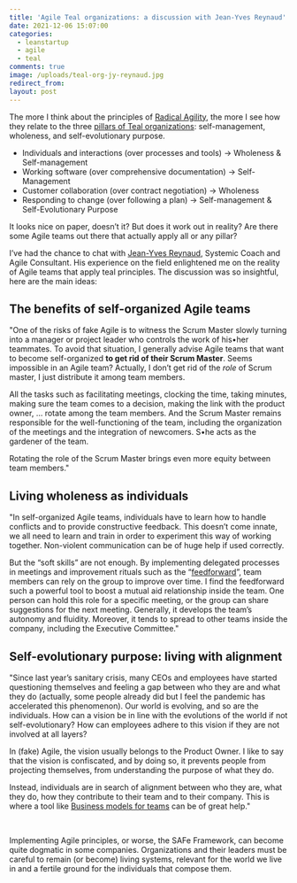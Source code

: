 ```yaml
---
title: 'Agile Teal organizations: a discussion with Jean-Yves Reynaud'
date: 2021-12-06 15:07:00
categories:
  - leanstartup
  - agile
  - teal
comments: true
image: /uploads/teal-org-jy-reynaud.jpg
redirect_from:
layout: post
---
```

The more I think about the principles of [Radical Agility](https://blog.teammood.com/radical-agility), the more I see how they relate to the three [pillars of Teal organizations](https://blog.teammood.com/liberating-leadership)\: self-management, wholeness, and self-evolutionary purpose.

* Individuals and interactions (over processes and tools) → Wholeness & Self-management
* Working software (over comprehensive documentation) → Self-Management
* Customer collaboration (over contract negotiation) → Wholeness
* Responding to change (over following a plan) → Self-management & Self-Evolutionary Purpose

It looks nice on paper, doesn’t it? But does it work out in reality? Are there some Agile teams out there that actually apply all or any pillar?

I’ve had the chance to chat with [Jean-Yves Reynaud](https://www.linkedin.com/in/jyreynaud/), Systemic Coach and Agile Consultant. His experience on the field enlightened me on the reality of Agile teams that apply teal principles. The discussion was so insightful, here are the main ideas:

## **The benefits of self-organized Agile teams**

"One of the risks of fake Agile is to witness the Scrum Master slowly turning into a manager or project leader who controls the work of his•her teammates. To avoid that situation, I generally advise Agile teams that want to become self-organized **to get rid of their Scrum Master**. Seems impossible in an Agile team? Actually, I don’t get rid of the *role* of Scrum master, I just distribute it among team members.

All the tasks such as facilitating meetings, clocking the time, taking minutes, making sure the team comes to a decision, making the link with the product owner, … rotate among the team members. And the Scrum Master remains responsible for the well-functioning of the team, including the organization of the meetings and the integration of newcomers. S•he acts as the gardener of the team.

Rotating the role of the Scrum Master brings even more equity between team members."

## **Living wholeness as individuals**

"In self-organized Agile teams, individuals have to learn how to handle conflicts and to provide constructive feedback. This doesn’t come innate, we all need to learn and train in order to experiment this way of working together. Non-violent communication can be of huge help if used correctly.

But the “soft skills” are not enough. By implementing delegated processes in meetings and improvement rituals such as the “[feedforward](https://marshallgoldsmith.com/articles/try-feedforward-instead-feedback/)”, team members can rely on the group to improve over time. I find the feedforward&nbsp; such a powerful tool to boost a mutual aid relationship inside the team. One person can hold this role for a specific meeting, or the group can share suggestions for the next meeting. Generally, it develops the team’s autonomy and fluidity. Moreover, it tends to spread to other teams inside the company, including the Executive Committee."

## **Self-evolutionary purpose: living with alignment**

"Since last year’s sanitary crisis, many CEOs and employees have started questioning themselves and feeling a gap between who they are and what they do (actually, some people already did but I feel the pandemic has accelerated this phenomenon). Our world is evolving, and so are the individuals. How can a vision be in line with the evolutions of the world if not self-evolutionary? How can employees adhere to this vision if they are not involved at all layers?

In (fake) Agile, the vision usually belongs to the Product Owner. I like to say that the vision is confiscated, and by doing so, it prevents people from projecting themselves, from understanding the purpose of what they do.

Instead, individuals are in search of alignment between who they are, what they do, how they contribute to their team and to their company. This is where a tool like [Business models for teams](https://www.businessmodelsforteams.com/) can be of great help."

&nbsp;

Implementing Agile principles, or worse, the SAFe Framework, can become quite dogmatic in some companies. Organizations and their leaders must be careful to remain (or become) living systems, relevant for the world we live in and a fertile ground for the individuals that compose them.

&nbsp;
